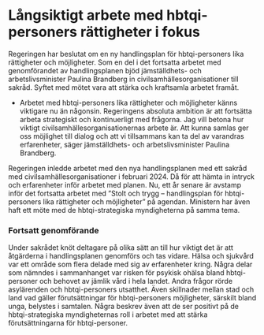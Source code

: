 # Långsiktigt arbete med hbtqi-personers rättigheter i fokus

Regeringen har beslutat om en ny handlingsplan för hbtqi-personers lika rättigheter och möjligheter. Som en del i det fortsatta arbetet med genomförandet av handlingsplanen bjöd jämställdhets- och arbetslivsminister Paulina Brandberg in civilsamhällesorganisationer till sakråd. Syftet med mötet vara att stärka och kraftsamla arbetet framåt.

- Arbetet med hbtqi-personers lika rättigheter och möjligheter känns viktigare nu än någonsin. Regeringens absoluta ambition är att fortsätta arbeta strategiskt och kontinuerligt med frågorna. Jag vill betona hur viktigt civilsamhällesorganisationernas arbete är. Att kunna samlas ger oss möjlighet till dialog och att vi tillsammans kan ta del av varandras erfarenheter, säger jämställdhets- och arbetslivsminister Paulina Brandberg.

Regeringen inledde arbetet med den nya handlingsplanen med ett sakråd med civilsamhällesorganisationer i februari 2024. Då för att hämta in intryck och erfarenheter inför arbetet med planen. Nu, ett år senare är avstamp inför det fortsatta arbetet med ”Stolt och trygg – handlingsplan för hbtqi-personers lika rättigheter och möjligheter” på agendan. Ministern har även haft ett möte med de hbtqi-strategiska myndigheterna på samma tema.

### Fortsatt genomförande

Under sakrådet knöt deltagare på olika sätt an till hur viktigt det är att åtgärderna i handlingsplanen genomförs och tas vidare. Hälsa och sjukvård var ett område som flera delade med sig av erfarenheter kring. Några delar som nämndes i sammanhanget var risken för psykisk ohälsa bland hbtqi-personer och behovet av jämlik vård i hela landet. Andra frågor rörde asylärenden och hbtqi-personers utsatthet. Även skillnader mellan stad och land vad gäller förutsättningar för hbtqi-personers möjligheter, särskilt bland unga, belystes i samtalen. Några beskrev även att de ser positivt på de hbtqi-strategiska myndigheternas roll i arbetet med att stärka förutsättningarna för hbtqi-personer.
